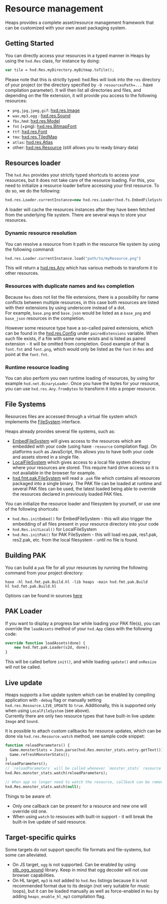 # Resource management

Heaps provides a complete asset/resource management framework that can be customized with your own asset packaging system.

## Getting Started

You can directly access your resources in a typed manner in Heaps by using the `hxd.Res` class, for instance by doing:

```haxe
var tile = hxd.Res.myDirectory.myBitmap.toTile();
```

Please note that this is strictly typed: hxd.Res will look into the `res` directory of your project (or the directory specified by `-D resourcesPath=...` haxe compilation parameter). It will then list all directories and files, and depending on the file extension, it will provide you access to the following resources:

 * `png,jpg,jpeg,gif`: [hxd.res.Image](https://heaps.io/api/hxd/res/Image.html)
 * `wav,mp3,ogg` : [hxd.res.Sound](https://heaps.io/api/hxd/res/Sound.html)
 * `fbx,hmd`: [hxd.res.Model](https://heaps.io/api/hxd/res/Model.html)
 * `fnt` (+png): [hxd.res.BitmapFont](https://heaps.io/api/hxd/res/BitmapFont.html)
 * `ttf`: [hxd.res.Font](https://heaps.io/api/hxd/res/Font.html)
 * `tmx`: [hxd.res.TiledMap](https://heaps.io/api/hxd/res/TiledMap.html)
 * `atlas`: [hxd.res.Atlas](https://heaps.io/api/hxd/res/Atlas.html)
 * other: [hxd.res.Resource](https://heaps.io/api/hxd/res/Resource.html) (still allows you to ready binary data)


## Resources loader

The `hxd.Res` provides your strictly typed shortcuts to access your resources, but it does not take care of the resource loading. For this, you need to initialize a resource loader before accessing your first resource. To do so, we do the following:

```haxe
hxd.res.Loader.currentInstance=new hxd.res.Loader(hxd.fs.EmbedFileSystem.create());
```


A loader will cache the resources instances after they have been fetched from the underlying file system. There are several ways to store your resources.

### Dynamic resource resolution

You can resolve a resource from it path in the resource file system by using the following command:

```haxe
hxd.res.Loader.currentInstance.load("path/to/myResource.png")
```

This will return a [hxd.res.Any](https://heaps.io/api/hxd/res/Any.html) which has various methods to transform it to other resources.

### Resources with duplicate names and `Res` completion

Because `Res` does not list the file extensions, there is a possibility for name conflicts between multiple resources, in this case both resources are listed with their extensions by using underscore instead of a dot.  
For example, `base.png` and `base.json` would be listed as a `base_png` and `base_json` resources in the completion.

However some resource type have a so-called paired extensions, which can be found in the [hxd.res.Config](https://github.com/HeapsIO/heaps/blob/master/hxd/res/Config.hx) under `pairedExtensions` variable. When such file exists, if a file with same name exists and is listed as paired extension - it will be omitted from completion. Good example of that is `font.fnt` and `font.png`, which would only be listed as the `font` in `Res` and point at the `font.fnt`.

### Runtime resource loading

You can also perform you own runtime loading of resources, by using for example `hxd.net.BinaryLoader`.
Once you have the bytes for your resource, you can use `hxd.res.Any.fromBytes` to transform it into a proper resource.

## File Systems

Resources files are accessed through a virtual file system which implements the [FileSystem](https://heaps.io/api/hxd/fs/FileSystem.html) interface. 

Heaps already provides several file systems, such as:

 * [EmbedFileSystem](https://heaps.io/api/hxd/fs/EmbedFileSystem.html) will gives access to the resources which are embedded with your code (using haxe `-resource` compilation flag). On platforms such as JavaScript, this allows you to have both your code and assets stored in a single file.
 * [LocalFileSystem](https://heaps.io/api/hxd/fs/LocalFileSystem.html) which gives access to a local file system directory where your resources are stored. This require hard drive access so it is not available in the browser for example.
 * [hxd.fmt.pak.FileSystem](https://heaps.io/api/hxd/fmt/pak/FileSystem.html) will read a `.pak` file which contains all resources packaged into a single binary. The PAK file can be loaded at runtime and several PAK files can be used, the latest loaded being able to override the resources declared in previously loaded PAK files.  

You can initialize the resource loader and filesystem by yourself, or use one of the following shortcuts:

 * `hxd.Res.initEmbed()` for EmbedFileSystem - this will also trigger the embedding of all files present in your resource directory into your code
 * `hxd.Res.initLocal()` for LocalFileSystem
 * `hxd.Res.initPak()` for PAK FileSystem - this will load res.pak, res1.pak, res2.pak, etc. from the local filesystem - until no file is found.

## Building PAK

You can build a `pak` file for all your resources by running the following command from your project directory:

```
haxe -hl hxd.fmt.pak.Build.hl -lib heaps -main hxd.fmt.pak.Build
hl hxd.fmt.pak.Build.hl
```

Options can be found in sources [here](https://github.com/HeapsIO/heaps/blob/master/hxd/fmt/pak/Build.hx#L182)

## PAK Loader

If you want to display a progress bar while loading your PAK file(s), you can override the `loadAssets` method of your `hxd.App` class with the following code:

```haxe
override function loadAssets(done) {
    new hxd.fmt.pak.Loader(s2d, done);
}
```

This will be called before `init()`, and while loading `update()` and `onResize` will not be called.

## Live update

Heaps supports a live update system which can be enabled by compiling application with `-debug` flag or manually setting `hxd.res.Resource.LIVE_UPDATE` to `true`. Additionally, this is supported only when using `LocalFileSystem` (see above).  
Currently there are only two resource types that have built-in live update: `Image` and `Sound`.

It is possible to attach custom callbacks for resource updates, which can be done via `hxd.res.Resource.watch` method, see sample code snippet:
```haxe
function reloadParameters() {
  Game.monsterStats = Json.parse(hxd.Res.monster_stats.entry.getText());
  Game.refreshMonsterStats();
}
reloadParameters();
// `reloadParameters` will be called whenever `monster_stats` resource changes.
hxd.Res.monster_stats.watch(reloadParameters);

// When app no longer need to watch the resource, callback can be removed by passing `null` callback.
hxd.Res.monster_stats.watch(null);
```
Things to be aware of:
* Only one callback can be present for a resource and new one will override old one.
* When using `watch` to resouces with built-in support - it will break the built-in live update of said resource.

## Target-specific quirks

Some targets do not support specific file formats and file-systems, but some can alleviated.

* On JS target, `ogg` is not supported. Can be enabled by using [stb_ogg_sound](https://lib.haxe.org/p/stb_ogg_sound/) library. Keep in mind that ogg decoder will not use browser capabilities.
* On HL target, `mp3` is not added to `hxd.Res` listings because it is not recommended format due to its design (not very suitable for music loops), but it can be loaded manually as well as force-enabled in `Res` by adding `heaps_enable_hl_mp3` compilation flag.
